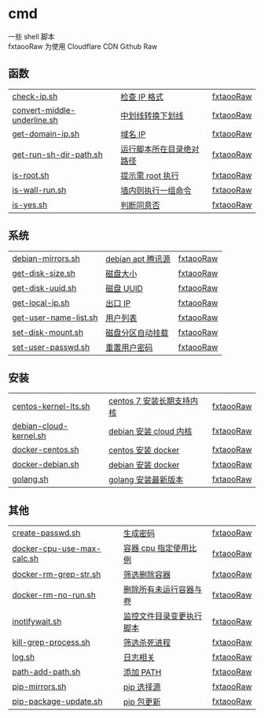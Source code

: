 # cmd
一些 shell 脚本  
fxtaooRaw 为使用 Cloudflare CDN Github Raw

## 函数
| | | |
| :---- | :---- | :---- |
| [check-ip.sh](https://github.com/fxtaoo/cmd/blob/master/func/check-ip.sh) | [检查 IP 格式](https://raw.githubusercontent.com/fxtaoo/cmd/master/func/check-ip.sh) |  [fxtaooRaw](https://raw.fxtaoo.dev/fxtaoo/cmd/master/func/check-ip.sh) |
| [convert-middle-underline.sh](https://github.com/fxtaoo/cmd/blob/master/func/convert-middle-underline.sh) | [中划线转换下划线](https://raw.githubusercontent.com/fxtaoo/cmd/master/func/convert-middle-underline.sh) |  [fxtaooRaw](https://raw.fxtaoo.dev/fxtaoo/cmd/master/func/convert-middle-underline.sh) |
| [get-domain-ip.sh](https://github.com/fxtaoo/cmd/blob/master/func/get-domain-ip.sh) | [域名 IP](https://raw.githubusercontent.com/fxtaoo/cmd/master/func/get-domain-ip.sh) |  [fxtaooRaw](https://raw.fxtaoo.dev/fxtaoo/cmd/master/func/get-domain-ip.sh) |
| [get-run-sh-dir-path.sh](https://github.com/fxtaoo/cmd/blob/master/func/get-run-sh-dir-path.sh) | [运行脚本所在目录绝对路径](https://raw.githubusercontent.com/fxtaoo/cmd/master/func/get-run-sh-dir-path.sh) |  [fxtaooRaw](https://raw.fxtaoo.dev/fxtaoo/cmd/master/func/get-run-sh-dir-path.sh) |
| [is-root.sh](https://github.com/fxtaoo/cmd/blob/master/func/is-root.sh) | [提示需 root 执行](https://raw.githubusercontent.com/fxtaoo/cmd/master/func/is-root.sh) |  [fxtaooRaw](https://raw.fxtaoo.dev/fxtaoo/cmd/master/func/is-root.sh) |
| [is-wall-run.sh](https://github.com/fxtaoo/cmd/blob/master/func/is-wall-run.sh) | [墙内则执行一组命令](https://raw.githubusercontent.com/fxtaoo/cmd/master/func/is-wall-run.sh) |  [fxtaooRaw](https://raw.fxtaoo.dev/fxtaoo/cmd/master/func/is-wall-run.sh) |
| [is-yes.sh](https://github.com/fxtaoo/cmd/blob/master/func/is-yes.sh) | [判断同意否](https://raw.githubusercontent.com/fxtaoo/cmd/master/func/is-yes.sh) |  [fxtaooRaw](https://raw.fxtaoo.dev/fxtaoo/cmd/master/func/is-yes.sh) |
## 系统
| | | |
| :---- | :---- | :---- |
| [debian-mirrors.sh](https://github.com/fxtaoo/cmd/blob/master/sys/debian-mirrors.sh) | [debian apt 腾讯源](https://raw.githubusercontent.com/fxtaoo/cmd/master/sys/debian-mirrors.sh) |  [fxtaooRaw](https://raw.fxtaoo.dev/fxtaoo/cmd/master/sys/debian-mirrors.sh) |
| [get-disk-size.sh](https://github.com/fxtaoo/cmd/blob/master/sys/get-disk-size.sh) | [磁盘大小](https://raw.githubusercontent.com/fxtaoo/cmd/master/sys/get-disk-size.sh) |  [fxtaooRaw](https://raw.fxtaoo.dev/fxtaoo/cmd/master/sys/get-disk-size.sh) |
| [get-disk-uuid.sh](https://github.com/fxtaoo/cmd/blob/master/sys/get-disk-uuid.sh) | [磁盘 UUID](https://raw.githubusercontent.com/fxtaoo/cmd/master/sys/get-disk-uuid.sh) |  [fxtaooRaw](https://raw.fxtaoo.dev/fxtaoo/cmd/master/sys/get-disk-uuid.sh) |
| [get-local-ip.sh](https://github.com/fxtaoo/cmd/blob/master/sys/get-local-ip.sh) | [出口 IP](https://raw.githubusercontent.com/fxtaoo/cmd/master/sys/get-local-ip.sh) |  [fxtaooRaw](https://raw.fxtaoo.dev/fxtaoo/cmd/master/sys/get-local-ip.sh) |
| [get-user-name-list.sh](https://github.com/fxtaoo/cmd/blob/master/sys/get-user-name-list.sh) | [用户列表](https://raw.githubusercontent.com/fxtaoo/cmd/master/sys/get-user-name-list.sh) |  [fxtaooRaw](https://raw.fxtaoo.dev/fxtaoo/cmd/master/sys/get-user-name-list.sh) |
| [set-disk-mount.sh](https://github.com/fxtaoo/cmd/blob/master/sys/set-disk-mount.sh) | [磁盘分区自动挂载](https://raw.githubusercontent.com/fxtaoo/cmd/master/sys/set-disk-mount.sh) |  [fxtaooRaw](https://raw.fxtaoo.dev/fxtaoo/cmd/master/sys/set-disk-mount.sh) |
| [set-user-passwd.sh](https://github.com/fxtaoo/cmd/blob/master/sys/set-user-passwd.sh) | [重置用户密码](https://raw.githubusercontent.com/fxtaoo/cmd/master/sys/set-user-passwd.sh) |  [fxtaooRaw](https://raw.fxtaoo.dev/fxtaoo/cmd/master/sys/set-user-passwd.sh) |
## 安装
| | | |
| :---- | :---- | :---- |
| [centos-kernel-lts.sh](https://github.com/fxtaoo/cmd/blob/master/install/centos-kernel-lts.sh) | [centos 7 安装长期支持内核](https://raw.githubusercontent.com/fxtaoo/cmd/master/install/centos-kernel-lts.sh) |  [fxtaooRaw](https://raw.fxtaoo.dev/fxtaoo/cmd/master/install/centos-kernel-lts.sh) |
| [debian-cloud-kernel.sh](https://github.com/fxtaoo/cmd/blob/master/install/debian-cloud-kernel.sh) | [debian 安装 cloud 内核](https://raw.githubusercontent.com/fxtaoo/cmd/master/install/debian-cloud-kernel.sh) |  [fxtaooRaw](https://raw.fxtaoo.dev/fxtaoo/cmd/master/install/debian-cloud-kernel.sh) |
| [docker-centos.sh](https://github.com/fxtaoo/cmd/blob/master/install/docker-centos.sh) | [centos 安装 docker](https://raw.githubusercontent.com/fxtaoo/cmd/master/install/docker-centos.sh) |  [fxtaooRaw](https://raw.fxtaoo.dev/fxtaoo/cmd/master/install/docker-centos.sh) |
| [docker-debian.sh](https://github.com/fxtaoo/cmd/blob/master/install/docker-debian.sh) | [debian 安装 docker](https://raw.githubusercontent.com/fxtaoo/cmd/master/install/docker-debian.sh) |  [fxtaooRaw](https://raw.fxtaoo.dev/fxtaoo/cmd/master/install/docker-debian.sh) |
| [golang.sh](https://github.com/fxtaoo/cmd/blob/master/install/golang.sh) | [golang 安装最新版本](https://raw.githubusercontent.com/fxtaoo/cmd/master/install/golang.sh) |  [fxtaooRaw](https://raw.fxtaoo.dev/fxtaoo/cmd/master/install/golang.sh) |
## 其他
| | | |
| :---- | :---- | :---- |
| [create-passwd.sh](https://github.com/fxtaoo/cmd/blob/master/other/create-passwd.sh) | [生成密码](https://raw.githubusercontent.com/fxtaoo/cmd/master/other/create-passwd.sh) |  [fxtaooRaw](https://raw.fxtaoo.dev/fxtaoo/cmd/master/other/create-passwd.sh) |
| [docker-cpu-use-max-calc.sh](https://github.com/fxtaoo/cmd/blob/master/other/docker-cpu-use-max-calc.sh) | [容器 cpu 指定使用比例](https://raw.githubusercontent.com/fxtaoo/cmd/master/other/docker-cpu-use-max-calc.sh) |  [fxtaooRaw](https://raw.fxtaoo.dev/fxtaoo/cmd/master/other/docker-cpu-use-max-calc.sh) |
| [docker-rm-grep-str.sh](https://github.com/fxtaoo/cmd/blob/master/other/docker-rm-grep-str.sh) | [筛选删除容器](https://raw.githubusercontent.com/fxtaoo/cmd/master/other/docker-rm-grep-str.sh) |  [fxtaooRaw](https://raw.fxtaoo.dev/fxtaoo/cmd/master/other/docker-rm-grep-str.sh) |
| [docker-rm-no-run.sh](https://github.com/fxtaoo/cmd/blob/master/other/docker-rm-no-run.sh) | [删除所有未运行容器与卷](https://raw.githubusercontent.com/fxtaoo/cmd/master/other/docker-rm-no-run.sh) |  [fxtaooRaw](https://raw.fxtaoo.dev/fxtaoo/cmd/master/other/docker-rm-no-run.sh) |
| [inotifywait.sh](https://github.com/fxtaoo/cmd/blob/master/other/inotifywait.sh) | [监控文件目录变更执行脚本](https://raw.githubusercontent.com/fxtaoo/cmd/master/other/inotifywait.sh) |  [fxtaooRaw](https://raw.fxtaoo.dev/fxtaoo/cmd/master/other/inotifywait.sh) |
| [kill-grep-process.sh](https://github.com/fxtaoo/cmd/blob/master/other/kill-grep-process.sh) | [筛选杀死进程](https://raw.githubusercontent.com/fxtaoo/cmd/master/other/kill-grep-process.sh) |  [fxtaooRaw](https://raw.fxtaoo.dev/fxtaoo/cmd/master/other/kill-grep-process.sh) |
| [log.sh](https://github.com/fxtaoo/cmd/blob/master/other/log.sh) | [日志相关](https://raw.githubusercontent.com/fxtaoo/cmd/master/other/log.sh) |  [fxtaooRaw](https://raw.fxtaoo.dev/fxtaoo/cmd/master/other/log.sh) |
| [path-add-path.sh](https://github.com/fxtaoo/cmd/blob/master/other/path-add-path.sh) | [添加 PATH](https://raw.githubusercontent.com/fxtaoo/cmd/master/other/path-add-path.sh) |  [fxtaooRaw](https://raw.fxtaoo.dev/fxtaoo/cmd/master/other/path-add-path.sh) |
| [pip-mirrors.sh](https://github.com/fxtaoo/cmd/blob/master/other/pip-mirrors.sh) | [pip 选择源](https://raw.githubusercontent.com/fxtaoo/cmd/master/other/pip-mirrors.sh) |  [fxtaooRaw](https://raw.fxtaoo.dev/fxtaoo/cmd/master/other/pip-mirrors.sh) |
| [pip-package-update.sh](https://github.com/fxtaoo/cmd/blob/master/other/pip-package-update.sh) | [pip 包更新](https://raw.githubusercontent.com/fxtaoo/cmd/master/other/pip-package-update.sh) |  [fxtaooRaw](https://raw.fxtaoo.dev/fxtaoo/cmd/master/other/pip-package-update.sh) |

